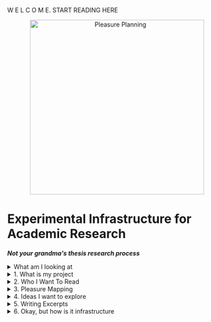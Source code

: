 W E L C O M E. START READING HERE 

<p align="center"><img alt="Pleasure Planning" src="https://user-images.githubusercontent.com/34726888/163224100-940fcf9e-c267-498f-8417-932e645f3ccf.png" width="400" /></p>

# Experimental Infrastructure for Academic Research 
**_Not your grandma's thesis research process_**

<details> 
<summary> What am I looking at </summary>
  

  ### What am I looking at?
 
  This is a space where I am organizing my thoughts on how to tackle a thesis project. I'm including information both on the topic I want to think about and the way I want to approach the project. 
  
  ### Table Of Contents
**1. What is My Project Topic:**  P L E A S U R E  
**2. Who I Want To Read:** A proposed process for learning from authors whose work I find compelling. I see this as an alternative to a more traditional Literature Review  
**3. Pleasure Mapping** A facilitation guide for pleasure mapping. This is something I want to do to jump-start my own thinking about what makes a pleasurable place.   
**4. Pleasure Questitions** Some questions/things I currently want to explore.  
**5. Writing Excerpts** Three excerpts from my current exploration of pleasure and space 
** 6.How Is It Infrastructure** Some notes about how this is expieremental and how it is infrastructure  
  
 ```
\|/          (__)    
     `\------(oo)
       ||    (__)
       ||w--||     \|/
   \|/
  
 ```
</details>

<details> 
  <summary> 1. What is my project </summary>
 
 .. 
  This project is an idea for how I want to approach an urban planning thesis that focuses on PLEASURE. I'm interested in thinking about pleasure as a political act of liberation taking notes from work such as Audre Lorde's _Erotic As Power_ and Adriene Maree Brown's _Pleasure Activism_. 
  
  ## Some Things I'm Interested In (FUZZY LIST)
  * What are conditions for equitable pleasure (prison abolition, surveillance, policing)?
  * What can planners learn from sex educators? Can we move away from abstinence-only approaches to public drinking, skateboarding, napping, camping, psychadelic drugs, etc.?
  * What is the relationship between pleasure and growth, denied pleasure and development? 
  * How to make the case that pleasure is important and shouldnt be written off the second there is a potential for a lawsuit?
  * What makes a place pleasurable? What are different "triggers" for feeling pleasure? Are these treated seriously in newly designed projects? 
  * Men gets sports fields, where are spaces dedicated for women/femine pleasure?
  * How do subcultures make room for pleasure?
  
  
   ```
\|/          (__)    
     `\------(oo)
       ||    (__)
       ||w--||     \|/
   \|/
  
 ```
  </details>

<details> 
  <summary> 2. Who I Want To Read  </summary>
 
  Below is a map of my proposed summer research plan. This reading will be combined with me exploring and using my own version of the [Zettlekasten Method](https://github.com/SageGrey/exp-exp-exp/blob/main/zzzzz_cards/214_ZettlekastenMethod.md)
 ![image](https://user-images.githubusercontent.com/34726888/163025688-c885a776-0ce5-42c8-90d7-ecf0a43b96ab.png)
  
  
  
  
   ```
\|/          (__)    
     `\------(oo)
       ||    (__)
       ||w--||     \|/
   \|/
  
 ```
  </details>
  
<details> 
<summary> 3. Pleasure Mapping </summary>
  
 ## Pleasure Mapping: Beta Test

**Materials:**  
2-3 pieces of paper, a writing instrument, a sharpie/thick marker  

The goal of pleasure mapping is to explore  
--what in our environment gives us pleasure  
--what actions bring us pleasure   
--where are places that give us pleasure   
--what are the conditions necessary for pleasure  

### Before We Begin
I’m using this exercise as a way to inform my own understanding of places and pleasure in the process to write a thesis. If you would like to share anything you make in this mapping exercise with me, I would be grateful. However, you do not need to. I will also have some sharpies that you can use to redact anything you write if you would like to share some, but not all of what comes up

### Step One: Warm Up (5 minutes): 
With whoever is sitting next to you.   
Take a minute to think of a place that brings you pleasure.  
Share it with your partner/group and discuss what about that place brings you pleasure.  
_Option to share with full group depending on time_


### Step Two (5 minutes): 
Pick a city, neighborhood or area that you know well.  
On a piece of paper list places that you find pleasurable or places where you have experienced pleasure in that place.   

 
### Step Three (5 minutes):
Choose 2-3 places from the above list.   
If you have chosen two places, take one of the pieces of paper and fold it length-wise (hot-dog style). If you chose 3 places, fold the paper in thirds lengthwise. At the top of the columns you have created, write your chosen place.  Underneath list out as many attributes/qualities/descriptions of each place as you can think of. 

### Step Four: 
Is there anything that these places have in common with each other? If so, flip over the piece of paper and write anything they have in common down.   

### Step Five:
From here, I would want to break into group discussion. But before we dig in, I want everyone to pull up the second page. This page is for a free-form pleasure map. The idea here is a place for your mind to go wild.  I want you to fill this page with as many pleasurable things, places, amenities, activities, anything that you can think of. These can be real, imagined, or historic. I will give everyone two minutes to start their list now, but feel free to add to this list as the discussion unfolds.  

### Step Six: 
Redact.  
There is of course no requirement that you share either of your pages with me, but If you want to choose, I would love to have these papers (or pictures of them). You do not need to share anything at all. But If you do want to share, but you would like to redact anything before you share it, I have some markers that you can use. 

```
\|/          (__)    
     `\------(oo)
       ||    (__)
       ||w--||     \|/
   \|/
  
```
  </details> 

  
  <details> 
  <summary> 4. Ideas I want to explore  </summary>
    
![image](https://user-images.githubusercontent.com/34726888/164605316-8cbc89f1-602b-4795-b13b-96a576cdc8d1.png)

  
```
  Working On It! Check Back Soon. 
                                \\\\\\\
                            \\\\\\\\\\\\
                          \\\\\\\\\\\\\\\
  -----------,-|           |C>   // )\\\\|
           ,','|          /    || ,'/////|
---------,','  |         (,    ||   /////       
         ||    |          \\  ||||//''''|
         ||    |           |||||||     _|
         ||    |______      `````\____/ \
         ||    |     ,|         _/_____/ \
         ||  ,'    ,' |        /          |
         ||,'    ,'   |       |         \  |
_________|/    ,'     |      /           | |
_____________,'      ,',_____|      |    | |
             |     ,','      |      |    | |
             |   ,','    ____|_____/    /  |
             | ,','  __/ |             /   |
_____________|','   ///_/-------------/   |
              |===========,'
  ```
</details>

  
<details> 
  <summary> 5. Writing Excerpts </summary>
  
 # 
  # Pleasure Planning: 
### What American cities could learn from sex-positive education. 

It is almost easier to name what you cannot do in public spaces in the United States than it is to name what you can do. You cannot drink, you cannot play loud music, you cannot sell food, you cannot take recreational drugs, you cannot skateboard, you cannot sell wares, you cannot play with your dog off-leash, you cannot pitch a tent, you cannot nap, you cannot hang a hammock. What can you do? You can play oversized chess. 
  <details>
    <summary> img 1 </summary>
    
![image](https://user-images.githubusercontent.com/34726888/164143650-ea232f39-53a0-43b3-9194-57e15109722d.png)
  </details>
    

In her opening remarks decrying the state of planning in the Death and Life of Great American Cities, Jane Jacobs writes about contemporary projects that planners have made describing them as “marvels of dullness and regimentation, sealed against any buoyancy or vitality of city life…civic centers that are avoided by everyone, but bums, who have fewer choices of loitering places than others (62, Jacobs)”  This critique builds to her larger point that there is a tremendous folly in the way that planners are approaching their work, instead of learning from places where cities are vibrant and thriving such as The South End in Boston or Morningside Heights in NYC, they are relying on expertise. 

The field of Urban Planning has changed quite a bit since Jacobs wrote Great American Cities. Top-down planning of Robert Moses, urban renewal, and highway expansion have shifted towards “communicative planning” approaches that seek to involve community input. But even while these changes (that presumably, Jacobs would have supported) have shifted, critiques of planners creating sterile, lifeless environments remain. I argue that one reason we continue this creation of lackluster space is that we have not sufficiently taken up Jacob’s challenge to learn from cites as “laboratories of trial and error” where  “failure and success in city building and city design(63, Jacobs)”  is made apparent. Instead, we rely on digital renderings and “theories about cities (Jacobs, 66).”

I believe one of the “theories about cities” that damages our ability to create thriving public spaces is the assumption that activities with the potential to bother others are nuisances, that they are not critical, and that public space is improved when they are banned. This manner of handling potential harm by prohibiting it is essentially the civic equivalent of an abstinence-only sex education curriculum. We take a pleasurable activity that has inherent risks, but instead of attempting to manage the risks, we attempt to prevent the behavior entirely. Like abstinence, this method is deeply flawed. First, people are probably going to do the pleasurable thing anyway, and if they do, they will be approaching it already in the mindset of a “transgressor.” And secondly, pleasure is critically important to thriving. 
<details> 
  <summary> images 2 &3 </summary>
 
  ![image](https://user-images.githubusercontent.com/34726888/164143674-6605eac8-dbd7-4fed-80e4-60d3bd5205dd.png)
![image](https://user-images.githubusercontent.com/34726888/164143698-f267daa4-bf8f-43f6-b356-506c7295649a.png)
  
  </details>
  
As far as form goes, Redwood City Plaza (Redwood City, CA) and Parque México (Mexico City) are remarkably similar places. Redwood City Plaza was recently upgraded as part of a municipal planning project in the last decade (CDP, 2014) and Parque Mexico was renovated in 2008 (GCDMX, 2015). Both have a grand, sprawling paved area with water features, well-maintained planters, and plenty of places to sit. Both are near high-density, mixed-income residential neighborhoods. However, one is an uncomfortable wasteland and one is a beloved cultural hub. In Parque México, there are skateboarders grinding on railings, numerous vendors hawking food, dancers moving to loud music, men sitting on ledges drinking, dogs off leashes, kids kicking soccer balls, and teenagers smoking. In Redwood City, there is a singular office worker squinting at a laptop.
 I am not trying to argue that what makes Parque Mexico a successful public space is exclusively its permissiveness to behaviors that are traditionally prohibited in the US. But I do want to point out that many of the things that are bringing people pleasure in Parque Mexico  are things that are prohibited in American Parks. Looking at diverse groups of folks enjoying the park at golden hour, it is hard to justify any of those activities as anti-social or deviant. This then poses the question, where do our beliefs about what behaviors are acceptable come from? What is shaping our understanding of how a plaza should be used? Do these assumptions and attitudes, like assumptions about sex and sexuality, come from experience, or from what was modeled/taught to us?





#### Works Cited

Jacobs, Jane. 1961. “The Kind of Problem a City Is.” In The Death and Life of Great American Cities. New York: Random House, pp.3-25.

“Redwood City Development Projects.” City of Redwood City, 2022. https://www.redwoodcity.org/city-hall/current-projects/development-projects

“Parque México.” Wikipedia, 2022. https://es.wikipedia.org/wiki/Parque_M%C3%A9xico

  
 # Pleasure and Anti-Growth
  
  In a talk this past week describing the explosion of Condominiums and HOAs in the past 50 years, researcher/writer Evan McKenzie brought up the point that there is a pervasive myth that supply is just passively responding to what demand is. When in fact, supply is often aggressively promoting and creating conditions that induce demand. Abby's writing on REA pushing for growth is in essence a perfect example of this.
I think something that this myth of passive supply does is weaken the awareness of satiation. Growth in the modern capitalist era is not simply an increase of people who want goods/services, but in increase in how much an individual wants. This expansion of how much the individual wants tends to be treated as an unlimited capacity that is only limited by their means. However, where does this notion of unlimited capacity come from? We do not want to eat an unlimited amount, at some point we are full. We do not want to sleep an unlimited amount, at some point we want to get up. We do not want to have unlimited sex, at some point we are satiated. I think a way to think about this unlimited consumption is about ways that our satisfaction or satiation can be hidden or denied, and this is where Supply comes in. Advertisements are launched that tell us that the way that we are currently are is deficient, ugly, unhappy, backwards. They create in other words, an idea that we are Unsatisfied that seeks to overshadow any intrinsic conceptions of satiation. Taken to the extreme, I think that there is an argument to be made that while the general perception is that supply is passively responding to demand, a more realistic framing is that demand is largely just passively responding to supply (and the conditions that supply has created).
I was especially interested in the quote about "weakening dreams" and I wonder is there  a connection between growth, denial of satisfaction, and weakened dreams?
Below, an unsupported manifesto:
  
```
 Pleasure = Satisfaction
Satisfaction = Satiated
Satiated = Enough
Enough = Anti-Growth
Pleasure = Anti-Growth
  
  
denied pleasure = dissatisfaction
dissatisfaction = yearning
yearning = wanting more
wanting more = growth
denied pleasure = growth  
```
  
  
 # Necesary Conditions for Pleasure: 
## Could Woonerfs be Reparative?

Just a little over a year ago Daunte Wright, a 20-year-old driving down a street in Minneapolis was pulled over by the police for a routine traffic stop. If you were around last year, you know the rest. 


For many of us, the last few years have provided more than enough evidence that the police need to be abolished, or at the very least, defunded. But for many, the resistance to heed calls for abolishing prisons or defunding the police stems not from a disagreement about the role prisons or police place in oppressing black and brown communities, but an inability to fathom what a world without them could look like. One way perhaps that we can tap into this imagination is to think about places and spaces in our society where we already don’t believe that we need policing. For example, imagine a very happy, hyper, young girl running to her younger brother. First imagine her along the edge of a swimming pool, then imagine her running through a wide-open field. In the first example, we can easily imagine the need of a lifeguard telling her to slow-down. However, in the second case, there is no need for her behavior to be controlled. The difference between these two situations is one of terrain. One terrain is treacherous and to be safe, it needs rules, and if it needs rules, it needs rule-enforcers. The other terrain is safe, it does not need rules, and so it does not need rule enforcers. 


In the article Reparative Planning in Action: The Case of Alliance for Community Transit- Los Angeles Song et al describe how the work of the transit advocacy group ACT-LA attempts to “shift the  narrative around transit safety beyond policing” (Song et al, 11).  Part of this work involved the group working with Angelenos to develop a “web of unsafety” that creates an understanding of what makes people feel unsafe—broken elevators, poor lighting, bad smells, long wait times, etc.  (Song, 2022). The argument underlying this work is that deep investment in public transit can create an environment that is safe, not because it is policed, but because it is no longer neglected. And by creating an environment that is “safe,” the need for law-enforcement is hobbled. 

The idea that ACT-LA uses of shifting the safety narrative can also apply to other forms of transit. Imagine a typical residential American street with two-lanes of traffic, broken sidewalks, and a playground. This terrain requires ‘policing’ because it is inherently treacherous. The laws of how fast a car can go is set not by the terrain, but by the imposition of a speed limit, signals such as stop signs and traffic lights, complex licensing and permitting of who is allowed to drive, and safety standards for the vehicles themselves. All entities that, to be effective, likely need to be externally enforced. So what would it mean to think about road safety beyond policing? It could mean redesigning the street in such a way  that the speed and manner by which a car navigates is not set by laws, but instead by the physical terrain. 
  
  
<details>
    <summary> img 1 & 2 </summary>


![image](https://user-images.githubusercontent.com/34726888/164143393-6736a287-5ec6-43cd-8a3c-d0f2af87c1e9.png)

![image](https://user-images.githubusercontent.com/34726888/164143300-d51b8294-2c45-4b8c-a2da-e2b7076bd6fb.png)
  </details>
  Take for example Woonerfs, the Dutch Street Typology that creates “shared streets’ by eliminating use-distinctions and introducing non-linear paths. These typologies, when implemented correctly, tend to force cars into significantly slower (and thus safer) speeds. Importantly, they also go beyond “traffic calming” measures like speed bumps that only seek to control behavior, as they simultaneously improve the experience of walking, biking and other modes of movement that have been made unpleasant and unsafe by our former city planners  in order to facilitate automotive traffic.


In 2016, while the focus of police violence was still two states away in Ferguson, Missouri, city officials in Minneapolis unveiled the city’s first “Woonerf” at Mill City Corner.  The project was implemented by the developers of Mill City Quarter Apartments and altered a 500 ft road between two much larger streets. <details> <summary> img 3 </summary>
    
![image](https://user-images.githubusercontent.com/34726888/164143351-74feefbe-348c-44a4-a5f9-9db4e8cc9ca4.png)

  </details>I mention this somewhat paltry example of civic improvement to emphasize that I do not believe that ad-hoc woonerf projects will save us. Nor am I trying to say that the only way to end law-enforcement is to remove laws. Instead, what I am trying to argue is that the project to defund the police and abolish prisons is a project of coalition building and advocacy, but it is also a project  of observation and imagination.  In the epilogue to his article What Do We Mean When We Say, “Structural Racism?” Walter Johnson ends his piece with a critique of the response Emerson Electric, a manufacturing company in Ferguson, Missouri had to the Michael Brown protests. In response to the events of the summer surfacing the militarization, state-sponsored segregation and terror facing the community of Ferguson, Emerson Electric launched a run-of-the mill “talent identification” based scholarship that funded  the education of a few youths in the neighborhood. Johnson goes on to write, “The uprising in Ferguson, the outrage and direct action of people in the streets, has provided us with the opportunity to see our times anew. It is up to us to have the presence of mind to seize the moment.”  Emerson Electric by simply giving money to what businesses like Emerson Electric have always given money to was not seizing the moment. Municipal officials by funding the departments that municipal officials have always funded will not be seizing the moment. We need new responses.  




#### Works Cited

Johnson, Walter. 2016. “What do We Mean When We Say, ‘Structural Racism’ A Walk Down West Florissant Avenue, Ferguson Missouri.” Kalfou, 3(1). Spring 2016: 36-66.

Song, Lily, et al. 2022. (forthcoming). Reparative Planning in Action: The Case of Alliance for Community Transit- Los Angele

Song, Lily “On Reparative Infrastructure Planning and Design.” Histories and Theories of Urban Planning, 4/19/2022, Graduate School Of Design, Cambridge MA, 

“Woonerf Woonerf.”  MillCityQuarter.com, 2022. https://www.millcityquarter.com/woonerf.
  
```
\|/          (__)    
     `\------(oo)
       ||    (__)
       ||w--||     \|/
   \|/
 ``` 
  
</details>

<details> 
  <summary> 6. Okay, but how is it infrastructure </summary>
  ...  
  .. 
  
*"Dont write the only thesis you can write. Write the thesis that only you can write. --Umberto Echo*  
 
### Production Culture + What can be gained from writing a thesis  
About four weeks ago around fifteen MUPs sat on the floor of 7 Sumner. The group was coming together after having broken off into small discussion groups as part of a student-led design charette to discuss frustrations with MUP Core Studio. After a representative from each group had presented takeaways from their presvious disucssions, someone offered a topic for discussion that had come through the critiques. *Production Culture*. The idea was that what we were contending with is a culture at the GSD (and in society generally) that has chosen to prioritize deliverables over learning. Instead of the core of our education being in service to our desired learning outcomes, we felt that our learning was being treated as a secondary objective in the process to create tangible deliverables. 

This idea of Production Culture has stuck with me over the last few weeks. In this assignment, I have been trying to think about how production culture applies to the MUP thesis process that I am about to begin. The more I thought about these two ideas together, the more it seemed that the masters thesis itself is a relic of productivity culture. The research process is designed around producing a deliverable object that meets specific length requirements and industry standards in the time alloted. In the abstract world where everything goes smoothly, hitting these requirements seems A-ok. But what happens when there are bumps in the road? Periods where time and energy is crucnhed and not sufficient? For me a tell-tale sign of productivity culture is that when sacrifices are made, what is eligbile to be cut is not the deliverable (ex the number of pages the thesis is) but the quality of the learning and thinking that has gone into it (ex just stay up late and fill some pages as quickly as possible). 
  
My pitch is that I am using this assignment to design the (infra)structure of a research process that treats the _deliverable/written thesis_ as a secondary outcome to learning. A process that prioritizes internal success ahead of external success *(see below)*  and that attemots to avoids certain pitfals *(see below)*. I do not think there is anything inherently wrong with deliverables. I think the ability to communicate effectively is vitally important. What this instead is attempting to do is to develop a process that will let me find what I want to say first, and then, and only then, communicate. 
  
#### Ways that a masters thesis can be considered a success  
####  External (Production Culture)
     1. It wins academic awards
     2. It is published in a journal 
     3. It is cited by other academics
     4. It helps the writer get into a phD program (or other job)
 #### Internal (What Im Aiming For)
     5. The writer spent a lot of time thinking about exactly what they want to think about
     6. The writer learns something they care about while writing it

#### Pitfalls To Avoid

      1. A process where you write your argument, then search for materials that support your argument
      2. A process where you get stuck writing about something that doesn't interest you. 
      3. A process that when time gets crunched, what is sacrificed is the substance while the "making it look neat/tidy" is treated as the non-negotiable neccesity
      
 
  
```
\|/          (__)    
     `\------(oo)
       ||    (__)
       ||w--||     \|/
   \|/
```  
  
</details>




